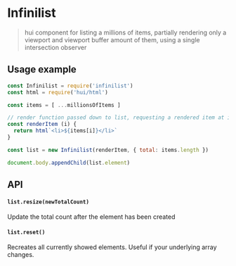 # Infinilist

> hui component for listing a millions of items, partially rendering only a
> viewport and viewport buffer amount of them, using a single intersection observer


## Usage example

``` js
const Infinilist = require('infinilist')
const html = require('hui/html')

const items = [ ...millionsOfItems ]

// render function passed down to list, requesting a rendered item at index
const renderItem (i) {
  return html`<li>${items[i]}</li>`
}

const list = new Infinilist(renderItem, { total: items.length })

document.body.appendChild(list.element)
```

## API

#### `list.resize(newTotalCount)`

Update the total count after the element has been created

#### `list.reset()`

Recreates all currently showed elements. Useful if your underlying array changes.
